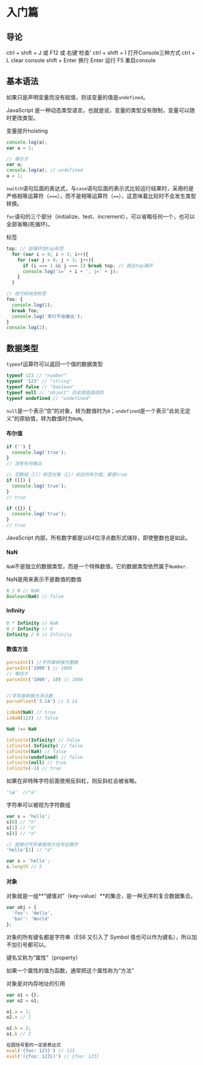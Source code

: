 # 入门篇

## 导论

ctrl + shift + J 或 F12 或 右键'检查' ctrl + shift + I 打开Console三种方式
ctrl + L         clear console
shift + Enter    换行
Enter            运行
F5               重启console

## 基本语法

如果只是声明变量而没有赋值，则该变量的值是`undefined`。

JavaScript 是一种动态类型语言，也就是说，变量的类型没有限制，变量可以随时更改类型。

变量提升hoisting
```javascript
console.log(a);
var a = 1; 

// 等价于
var a;
console.log(a); // undefined
a = 1; 
```

`switch`语句后面的表达式，与`case`语句后面的表示式比较运行结果时，采用的是严格相等运算符（`===`），而不是相等运算符（`==`），这意味着比较时不会发生类型转换。

`for`语句的三个部分（initialize、test、increment），可以省略任何一个，也可以全部省略(死循环)。

标签

```javascript
top: // 给循环加top标签
  for (var i = 0; i < 3; i++){
    for (var j = 0; j < 3; j++){
      if (i === 1 && j === 1) break top; // 跳出top循环
      console.log('i=' + i + ', j=' + j);
    }
  }

// 给代码块加标签
foo: {
  console.log(1);
  break foo;
  console.log('本行不会输出');
}
console.log(2);
```

## 数据类型

`typeof`运算符可以返回一个值的数据类型

```javascript
typeof 123 // "number"
typeof '123' // "string"
typeof false // "boolean"
typeof null // "object" 历史原因造成的 
typeof undefined // "undefined"
```

`null`是一个表示“空”的对象，转为数值时为`0`；`undefined`是一个表示"此处无定义"的原始值，转为数值时为`NaN`。

#### 布尔值

```javascript
if ('') {
  console.log('true');
}
// 没有任何输出

// 空数组（[]）和空对象（{}）对应的布尔值，都是true
if ([]) {
  console.log('true');
}
// true

if ({}) {
  console.log('true');
}
// true
```

JavaScript 内部，所有数字都是以64位浮点数形式储存，即使整数也是如此。

#### NaN

`NaN`不是独立的数据类型，而是一个特殊数值，它的数据类型依然属于`Number`.

NaN是用来表示不是数值的数值

```javascript
0 / 0 // NaN
Boolean(NaN) // false
```

#### Infinity

```javascript
0 * Infinity // NaN
0 / Infinity // 0
Infinity / 0 // Infinity
```

#### 数值方法

```javascript
parseInt() //字符串转换为整数
parseInt('1000') // 1000
// 等同于
parseInt('1000', 10) // 1000 


//字符串转换为浮点数
parseFloat('3.14') // 3.14 

isNaN(NaN) // true
isNaN(123) // false

NaN !== NaN

isFinite(Infinity) // false
isFinite(-Infinity) // false
isFinite(NaN) // false
isFinite(undefined) // false
isFinite(null) // true
isFinite(-1) // true
```

如果在非特殊字符前面使用反斜杠，则反斜杠会被省略。

```javascript
'\a'  //"a"
```

字符串可以被视为字符数组

```javascript
var s = 'hello';
s[0] // "h"
s[1] // "e"
s[4] // "o"

// 直接对字符串使用方括号运算符
'hello'[1] // "e"

var s = 'hello';
s.length // 5
```

#### 对象

对象就是一组**“键值对”（key-value）**的集合，是一种无序的复合数据集合。

```javascript
var obj = {
  'foo': 'Hello',
  'bar': 'World'
};
```

对象的所有键名都是字符串（ES6 又引入了 Symbol 值也可以作为键名），所以加不加引号都可以。

键名又称为“属性”（property）

如果一个属性的值为函数，通常把这个属性称为“方法”

对象是对内存地址的引用

```javascript
var o1 = {};
var o2 = o1;

o1.a = 1;
o2.a // 1

o2.b = 2;
o1.b // 2
```

```javascript
在圆括号里的一定是表达式
eval('{foo: 123}') // 123
eval('({foo: 123})') // {foo: 123}
```






